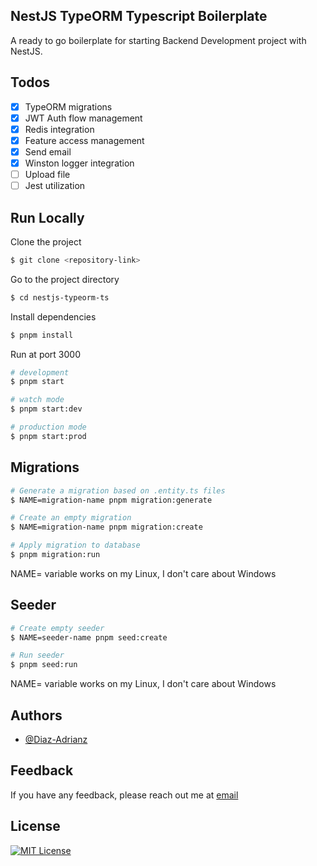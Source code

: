 ## NestJS TypeORM Typescript Boilerplate

A ready to go boilerplate for starting Backend Development project with NestJS.

## Todos

- [x] TypeORM migrations
- [x] JWT Auth flow management
- [x] Redis integration
- [x] Feature access management
- [x] Send email
- [x] Winston logger integration
- [ ] Upload file
- [ ] Jest utilization

## Run Locally

Clone the project

```bash
$ git clone <repository-link>
```

Go to the project directory

```bash
$ cd nestjs-typeorm-ts
```

Install dependencies

```bash
$ pnpm install
```

Run at port 3000

```bash
# development
$ pnpm start

# watch mode
$ pnpm start:dev

# production mode
$ pnpm start:prod
```

## Migrations

```bash
# Generate a migration based on .entity.ts files
$ NAME=migration-name pnpm migration:generate

# Create an empty migration
$ NAME=migration-name pnpm migration:create

# Apply migration to database
$ pnpm migration:run
```

NAME= variable works on my Linux, I don't care about Windows

## Seeder

```bash
# Create empty seeder
$ NAME=seeder-name pnpm seed:create

# Run seeder
$ pnpm seed:run
```

NAME= variable works on my Linux, I don't care about Windows

## Authors

- [@Diaz-Adrianz](https://github.com/Diaz-adrianz)

## Feedback

If you have any feedback, please reach out me at [email](mailto:diazz.developer@gmail.com)

## License

[![MIT License](https://img.shields.io/badge/License-MIT-green.svg)](https://choosealicense.com/licenses/mit/)
